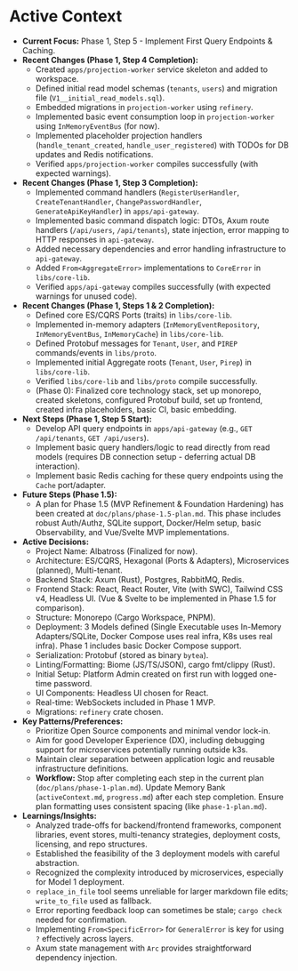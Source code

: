 # Active Context

* **Current Focus:** Phase 1, Step 5 - Implement First Query Endpoints & Caching.
* **Recent Changes (Phase 1, Step 4 Completion):**
  * Created `apps/projection-worker` service skeleton and added to workspace.
  * Defined initial read model schemas (`tenants`, `users`) and migration file (`V1__initial_read_models.sql`).
  * Embedded migrations in `projection-worker` using `refinery`.
  * Implemented basic event consumption loop in `projection-worker` using `InMemoryEventBus` (for now).
  * Implemented placeholder projection handlers (`handle_tenant_created`, `handle_user_registered`) with TODOs for DB updates and Redis notifications.
  * Verified `apps/projection-worker` compiles successfully (with expected warnings).
* **Recent Changes (Phase 1, Step 3 Completion):**
  * Implemented command handlers (`RegisterUserHandler`, `CreateTenantHandler`, `ChangePasswordHandler`, `GenerateApiKeyHandler`) in `apps/api-gateway`.
  * Implemented basic command dispatch logic: DTOs, Axum route handlers (`/api/users`, `/api/tenants`), state injection, error mapping to HTTP responses in `api-gateway`.
  * Added necessary dependencies and error handling infrastructure to `api-gateway`.
  * Added `From<AggregateError>` implementations to `CoreError` in `libs/core-lib`.
  * Verified `apps/api-gateway` compiles successfully (with expected warnings for unused code).
* **Recent Changes (Phase 1, Steps 1 & 2 Completion):**
  * Defined core ES/CQRS Ports (traits) in `libs/core-lib`.
  * Implemented in-memory adapters (`InMemoryEventRepository`, `InMemoryEventBus`, `InMemoryCache`) in `libs/core-lib`.
  * Defined Protobuf messages for `Tenant`, `User`, and `PIREP` commands/events in `libs/proto`.
  * Implemented initial Aggregate roots (`Tenant`, `User`, `Pirep`) in `libs/core-lib`.
  * Verified `libs/core-lib` and `libs/proto` compile successfully.
  * (Phase 0): Finalized core technology stack, set up monorepo, created skeletons, configured Protobuf build, set up frontend, created infra placeholders, basic CI, basic embedding.
* **Next Steps (Phase 1, Step 5 Start):**
  * Develop API query endpoints in `apps/api-gateway` (e.g., `GET /api/tenants`, `GET /api/users`).
  * Implement basic query handlers/logic to read directly from read models (requires DB connection setup - deferring actual DB interaction).
  * Implement basic Redis caching for these query endpoints using the `Cache` port/adapter.
* **Future Steps (Phase 1.5):**
  * A plan for Phase 1.5 (MVP Refinement & Foundation Hardening) has been created at `doc/plans/phase-1.5-plan.md`. This phase includes robust Auth/Authz, SQLite support, Docker/Helm setup, basic Observability, and Vue/Svelte MVP implementations.
* **Active Decisions:**
  * Project Name: Albatross (Finalized for now).
  * Architecture: ES/CQRS, Hexagonal (Ports & Adapters), Microservices (planned), Multi-tenant.
  * Backend Stack: Axum (Rust), Postgres, RabbitMQ, Redis.
  * Frontend Stack: React, React Router, Vite (with SWC), Tailwind CSS v4, Headless UI. (Vue & Svelte to be implemented in Phase 1.5 for comparison).
  * Structure: Monorepo (Cargo Workspace, PNPM).
  * Deployment: 3 Models defined (Single Executable uses In-Memory Adapters/SQLite, Docker Compose uses real infra, K8s uses real infra). Phase 1 includes basic Docker Compose support.
  * Serialization: Protobuf (stored as binary `bytea`).
  * Linting/Formatting: Biome (JS/TS/JSON), cargo fmt/clippy (Rust).
  * Initial Setup: Platform Admin created on first run with logged one-time password.
  * UI Components: Headless UI chosen for React.
  * Real-time: WebSockets included in Phase 1 MVP.
  * Migrations: `refinery` crate chosen.
* **Key Patterns/Preferences:**
  * Prioritize Open Source components and minimal vendor lock-in.
  * Aim for good Developer Experience (DX), including debugging support for microservices potentially running outside k3s.
  * Maintain clear separation between application logic and reusable infrastructure definitions.
  * **Workflow:** Stop after completing each step in the current plan (`doc/plans/phase-1-plan.md`). Update Memory Bank (`activeContext.md`, `progress.md`) after each step completion. Ensure plan formatting uses consistent spacing (like `phase-1-plan.md`).
* **Learnings/Insights:**
  * Analyzed trade-offs for backend/frontend frameworks, component libraries, event stores, multi-tenancy strategies, deployment costs, licensing, and repo structures.
  * Established the feasibility of the 3 deployment models with careful abstraction.
  * Recognized the complexity introduced by microservices, especially for Model 1 deployment.
  * `replace_in_file` tool seems unreliable for larger markdown file edits; `write_to_file` used as fallback.
  * Error reporting feedback loop can sometimes be stale; `cargo check` needed for confirmation.
  * Implementing `From<SpecificError>` for `GeneralError` is key for using `?` effectively across layers.
  * Axum state management with `Arc` provides straightforward dependency injection.
